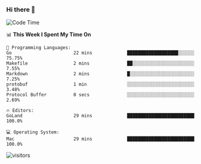 ### Hi there 👋

<!--
**CrazyCollin/crazycollin** is a ✨ _special_ ✨ repository because its `README.md` (this file) appears on your GitHub profile.

Here are some ideas to get you started:

- 🔭 I’m currently working on ...
- 🌱 I’m currently learning ...
- 👯 I’m looking to collaborate on ...
- 🤔 I’m looking for help with ...
- 💬 Ask me about ...
- 📫 How to reach me: ...
- 😄 Pronouns: ...
- ⚡ Fun fact: ...
-->

<!--START_SECTION:waka-->
![Code Time](http://img.shields.io/badge/Code%20Time-1%20hr%2024%20mins-blue)

📊 **This Week I Spent My Time On** 

```text
💬 Programming Languages: 
Go                       22 mins             ███████████████████░░░░░░   75.75% 
Makefile                 2 mins              ██░░░░░░░░░░░░░░░░░░░░░░░   7.55% 
Markdown                 2 mins              █░░░░░░░░░░░░░░░░░░░░░░░░   7.25% 
protobuf                 1 min               ░░░░░░░░░░░░░░░░░░░░░░░░░   3.48% 
Protocol Buffer          0 secs              ░░░░░░░░░░░░░░░░░░░░░░░░░   2.69%

🔥 Editors: 
GoLand                   29 mins             █████████████████████████   100.0%

💻 Operating System: 
Mac                      29 mins             █████████████████████████   100.0%

```


<!--END_SECTION:waka-->


![visitors](https://visitor-badge.glitch.me/badge?page_id=crazycollin.crazycollin&left_color=green&right_color=red)
